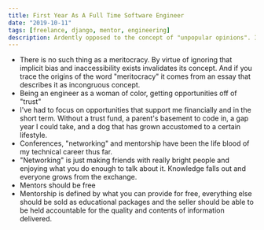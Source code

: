 ```yaml
---
title: First Year As A Full Time Software Engineer
date: "2019-10-11"
tags: [freelance, django, mentor, engineering]
description: Ardently opposed to the concept of "unpopular opinions". I've been a full time engineer for a little over a year now. Most of which I've spent traveling around Europe contracting. My first year is pretty non-traditional.
---
```


- There is no such thing as a meritocracy. By virtue of ignoring that implicit bias and inaccessibility exists invalidates its concept. And if you trace the origins of the word "meritocracy" it comes from an essay that describes it as incongruous concept.
- Being an engineer as a woman of color, getting opportunities off of "trust"
- I've had to focus on opportunities that support me financially and in the short term. Without a trust fund, a parent's basement to code in, a gap year I could take, and a dog that has grown accustomed to a certain lifestyle.
- Conferences, "networking" and mentorship have been the life blood of my technical career thus far.
- "Networking" is just making friends with really bright people and enjoying what you do enough to talk about it. Knowledge falls out and everyone grows from the exchange.
- Mentors should be free
- Mentorship is defined by what you can provide for free, everything else should be sold as educational packages and the seller should be able to be held accountable for the quality and contents of information delivered.
